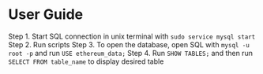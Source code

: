 # User Guide
Step 1. Start SQL connection in unix terminal with `sudo service mysql start` 
Step 2. Run scripts
Step 3. To open the database, open SQL with `mysql -u root -p` and run `USE ethereum_data;`
Step 4. Run `SHOW TABLES;` and then run `SELECT FROM table_name` to display desired table
